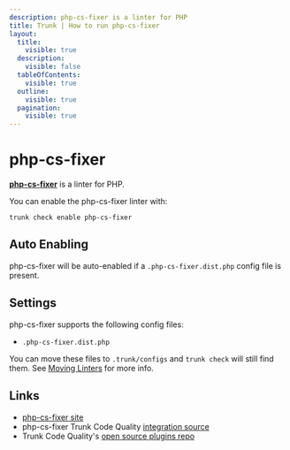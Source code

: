 ```yaml
---
description: php-cs-fixer is a linter for PHP
title: Trunk | How to run php-cs-fixer
layout:
  title:
    visible: true
  description:
    visible: false
  tableOfContents:
    visible: true
  outline:
    visible: true
  pagination:
    visible: true
---
```


# php-cs-fixer

[**php-cs-fixer**](https://github.com/PHP-CS-Fixer/PHP-CS-Fixer) is a linter for PHP.

You can enable the php-cs-fixer linter with:

```shell
trunk check enable php-cs-fixer
```

## Auto Enabling

php-cs-fixer will be auto-enabled if a `.php-cs-fixer.dist.php` config file is present.

## Settings

php-cs-fixer supports the following config files:
* `.php-cs-fixer.dist.php`

You can move these files to `.trunk/configs` and `trunk check` will still find them. See [Moving Linters](../configure-linters.md#moving-linters) for more info.




## Links

- [php-cs-fixer site](https://github.com/PHP-CS-Fixer/PHP-CS-Fixer)
- php-cs-fixer Trunk Code Quality [integration source](https://github.com/trunk-io/plugins/tree/main/linters/php-cs-fixer)
- Trunk Code Quality's [open source plugins repo](https://github.com/trunk-io/plugins/tree/main)
